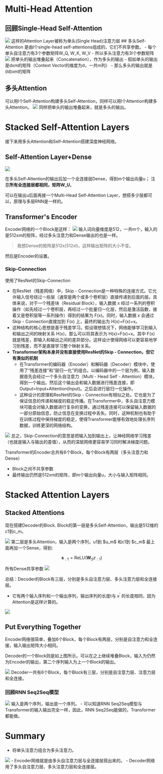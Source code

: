 # Multi-Head Attention
## 回顾Single-Head Self-Attention
<img src="imgs/Pasted image 20250416164422.png">
这样的Attention Layer被称为单头(Single Head)注意力层
## 多头Self-Attention 
是由l个single-head self-attentions组成的，它们不共享参数。
- 每个单头自注意力有3个参数矩阵W_Q, W_K, W_V
- 所以多头注意力有3l个参数矩阵
<img src="imgs2/Pasted image 20250420150755.png">
把单头的输出堆叠起来（Concatenation），作为多头的输出
- 假如单头的输出是dxm的矩阵（Context Vector的维度为d，一共m列）
- 那么多头的输出就是(ld)xm的矩阵

## 多头Attention
可以用l个Self-Attention构建多头Self-Attention，同样可以用l个Attention构建多头Attention。
<img src="imgs2/Pasted image 20250420151335.png">
同样把单头的输出堆叠起来，就是多头的输出。

# Stacked Self-Attention Layers
接下来用多头Attention和Self-Attention搭建深度神经网络。
## Self-Attention Layer+Dense
<img src="imgs2/Pasted image 20250420151747.png">

在多头Self-Attention的输出后加一个全连接层Dense，得到m个输出向量u；
注意**所有全连接层都相同，矩阵W_U**。

可以在输出u后面再接一个Multi-Head Self-Attention Layer，想搭多少层都可以，原理与多层RNN是一样的。

## Transformer's Encoder

Encoder网络的一个Block是这样：
<img src="imgs2/Pasted image 20250420153512.png">
输入词向量维度是512，一共m个，输入的是512xm的矩阵，经过多头注意力和Dense输出的也是一样。
>我想Dense的矩阵是512x(512xl)，这样输出矩阵的大小不变。

然后是Encoder的设置。
### Skip-Connection
使用了ResNet的Skip-Connection
- 在ResNet（残差网络）中，Skip - Connection是一种特殊的连接方式。它允许输入信号绕过一些层（通常是两个或多个卷积层）直接传递到后面的层。具体来说，对于一个残差块（Residual Block），输入数据 x 经过一系列的卷积操作（如先经过一个卷积层，再经过一个批量归一化层，然后是激活函数，接着又是卷积层等一系列操作）得到的结果为 F(x)。同时，输入数据 x 会通过Skip - Connection直接加到 F(x) 上，最终的输出为 H(x)=F(x)+x。
- 这种结构的核心思想是基于残差学习。假设理想情况下，网络能够学习到输入和输出之间的映射关系 H(x)，那么可以将其表示为 H(x)=F(x)+x。其中 F(x) 就是残差，即输入和输出之间的差异部分。这样设计使得网络可以更容易地学习到残差，而不是直接学习整个映射关系。
- **Transformer架构本身并没有直接使用ResNet的Skip - Connection，但它有类似的机制**
    - 在Transformer的编码器（Encoder）和解码器（Decoder）模块中，使用了“残差连接”和“层归一化”的组合。以编码器中的一个层为例，输入数据首先会经过一个多头自注意力（Multi - Head Self - Attention）模块，得到一个输出。然后这个输出会和输入数据进行残差连接，即 Output=Input+Attention(Input)。之后会进行层归一化操作。
    - 这种设计的原理和ResNet的Skip - Connection有相似之处。它也是为了保证信息的传递和梯度的稳定传播。在Transformer中，多头自注意力模块可能会对输入数据进行复杂的变换，通过残差连接可以保留输入数据的一部分原始信息，防止信息在变换过程中丢失。同时，这种机制也有助于在训练过程中保持梯度的稳定，使得Transformer能够有效地处理长序列数据，训练更深的网络结构。

<img src="imgs2/Pasted image 20250420154512.png">
总之，Skip-Connection的意思是把输入加到输出上，让神经网络学习残差（也就是输入与输出的差值），从而的深层网络更容易学习同时解决梯度问题。

Transformer的Encoder总共有6个Block，每个Block有两层（多头注意力和Dense）
- Block之间不共享参数
- 最终输出仍然是512xm的矩阵，即m个输出向量u，大小与输入矩阵相同。

# Stacked Attention Layers
## Stacked Attentions
现在搭建Decoder的Block.
Block的第一层是多头Self-Attention，输出是512维的c1到c_m。

<img src="imgs2/Pasted image 20250420155530.png">
第二层是多头Attention，输入是两个序列，u1到 $u_m$ 和c1到 $c_m$ 
最上面再加一个Sense，得到:

$$\mathbf{s}_{:1}=\mathrm{ReLU}(\mathbf{W}_Sz_{:1})$$

所有Dense共享参数
<img src="imgs2/Pasted image 20250420155912.png">

总结：Decoder的Block有三层，分别是多头自注意力层、多头注意力层和全连接层。
- 它有两个输入序列和一个输出序列，输出序列的长度t与 $x^{\prime}$ 的长度相同，因为Attention是这样计算的。
<img src="imgs2/Pasted image 20250420160357.png">

## Put Everything Together
Encoder网络很简单，叠加6个Block，每个Block有两层，分别是自注意力和全连接，输入输出矩阵大小相同。

Decoder的一个Block则是如上图所示。可以在之上继续堆叠Block，输入为仍然为Encoder的输出，第二个序列输入为上一个Block的输出。

<img src="imgs2/Pasted image 20250420160916.png">
Decoder一共有6个Block，每个Block有三层，分别是自注意力层、注意力层和全连接。

### 回顾RNN Seq2Seq模型
<img src="imgs2/Pasted image 20250420161205.png">
输入是两个序列，输出是一个序列。
- 可以知道RNN Seq2Seq模型与Transformer的输入输出完全一样，因此，RNN Seq2Seq能做的，Transformer都能做。

# Summary
- 将单头注意力组合为多头注意力。
<img src="imgs2/Pasted image 20250420161453.png">
- Encoder网络就是由多头自注意力层与全连接层搭出来的。
- Decoder网络用了多头自注意力层、多头注意力层和全连接层。
